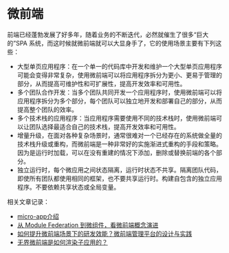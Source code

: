 # 微前端

前端已经蓬勃发展了好多年，随着业务的不断迭代，必然就催生了很多“巨大的”SPA 系统，而这时候就微前端就可以大显身手了，它的使用场景主要有下列这些：

- 大型单页应用程序：在一个单一的代码库中开发和维护一个大型单页应用程序可能会变得非常复杂，使用微前端可以将应用程序拆分为更小、更易于管理的部分，从而提高可维护性和可扩展性，提高开发效率和可用性。
- 多个团队合作开发：当多个团队共同开发一个应用程序时，使用微前端可以将应用程序拆分为多个部分，每个团队可以独立地开发和部署自己的部分，从而提高整个团队的效率。
- 多个技术栈的应用程序：当应用程序需要使用不同的技术栈时，使用微前端可以让团队选择最适合自己的技术栈，提高开发效率和可用性。
- 增量升级，在面对各种复杂场景时，通常很难对一个已经存在的系统做全量的技术栈升级或重构，而微前端是一种非常好的实施渐进式重构的手段和策略。因为是运行时加载，可以在没有重建的情况下添加，删除或替换前端的各个部分。
- 独立运行时，每个微应用之间状态隔离，运行时状态不共享。隔离团队代码，即使所有团队都使用相同的框架，也不要共享运行时。构建自包含的独立应用程序。不要依赖共享状态或全局变量。

相关文章记录：

- [micro-app介绍](https://github.com/micro-zoe/micro-app/issues/8)
- [从 Module Federation 到微组件，看微前端概念演进](https://juejin.cn/post/7151853074087149575)
- [如何提升微前端场景下的研发效能？微前端管理平台的设计与实践](https://zhuanlan.zhihu.com/p/586148353)
- [无界微前端是如何渲染子应用的？](https://zhuanlan.zhihu.com/p/618063377)
